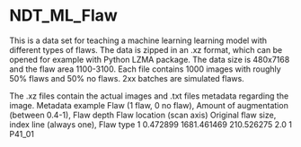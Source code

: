 # NDT_ML_Flaw
This is a data set for teaching a machine learning learning model with different types of flaws. The data is zipped in an .xz format, which can be opened for example with Python LZMA package. The data size is 480x7168 and the flaw area 1100-3100. Each file contains 1000 images with roughly 50% flaws and 50% no flaws. 2xx batches are simulated flaws.

The .xz files contain the actual images and .txt files metadata regarding the image.
Metadata example
Flaw (1 flaw, 0 no flaw), Amount of augmentation (between 0.4-1), Flaw depth  Flaw location (scan axis)  Original flaw size, index line (always one), Flaw type
1	                        0.472899	                              1681.461469	210.526275	               2.0	              1	                         P41_01

